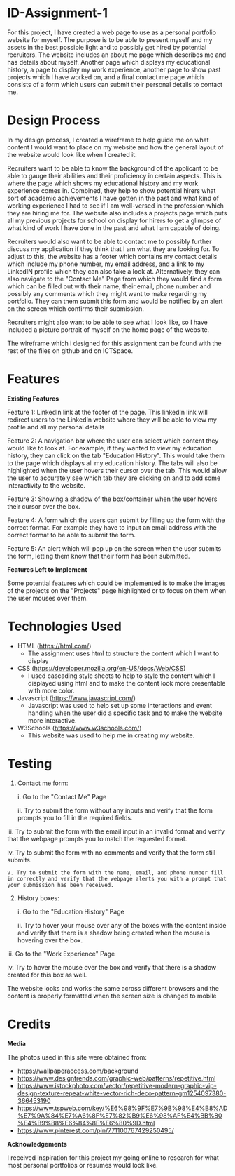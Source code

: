 # ID-Assignment-1

For this project, I have created a web page to use as a personal portfolio website for myself. The purpose is to be able to present myself and my assets in the best possible light and to possibly get hired by potential recruiters. The website includes an about me page which describes me and has details about myself. Another page which displays my educational history, a page to display my work experience, another page to show past projects which I have worked on, and a final contact me page which consists of a form which users can submit their personal details to contact me.

# Design Process
In my design process, I created a wireframe to help guide me on what content I would want to place on my website and how the general layout of the website would look like when I created it.

Recruiters want to be able to know the background of the applicant to be able to gauge their abilities and their proficiency in certain aspects. This is where the page which shows my educational history and my work experience comes in. Combined, they help to show potential hirers what sort of academic achievements I have gotten in the past and what kind of working experience I had to see if I am well-versed in the profession which they are hiring me for. The website also includes a projects page which puts all my previous projects for school on display for hirers to get a glimpse of what kind of work I have done in the past and what I am capable of doing.

Recruiters would also want to be able to contact me to possibly further discuss my application if they think that I am what they are looking for. To adjust to this, the website has a footer which contains my contact details which include my phone number, my email address, and a link to my LinkedIN profile which they can also take a look at. Alternatively, they can also navigate to the "Contact Me" Page from which they would find a form which can be filled out with their name, their email, phone number and possibly any comments which they might want to make regarding my portfolio. They can them submit this form and would be notified by an alert on the screen which confirms their submission.

Recruiters might also want to be able to see what I look like, so I have included a picture portrait of myself on the home page of the website.

The wireframe which i designed for this assignment can be found with the rest of the files on github and on ICTSpace.


# Features

**Existing Features**

Feature 1: LinkedIn link at the footer of the page. This linkedIn link will redirect users to the LinkedIn website where they will be able to view my profile and all my personal details

Feature 2: A navigation bar where the user can select which content they would like to look at. For example, if they wanted to view my education history, they can click on the tab "Education History". This would take them to the page which displays all my education history. The tabs will also be highlighted when the user hovers their cursor over the tab. This would allow the user to accurately see which tab they are clicking on and to add some interactivity to the website.

Feature 3: Showing a shadow of the box/container when the user hovers their cursor over the box. 

Feature 4: A form which the users can submit by filling up the form with the correct format. For example they have to input an email address with the correct format to be able to submit the form. 

Feature 5: An alert which will pop up on the screen when the user submits the form, letting them know that their form has been submitted.

**Features Left to Implement**

Some potential features which could be implemented is to make the images of the projects on the "Projects" page highlighted or to focus on them when the user mouses over them.

# Technologies Used

- HTML (https://html.com/)
    - The assignment uses html to structure the content which I want to display
- CSS (https://developer.mozilla.org/en-US/docs/Web/CSS)
    - I used cascading style sheets to help to style the content which I displayed using html and to make the content look more presentable with more color.
- Javascript (https://www.javascript.com/)
    - Javascript was used to help set up some interactions and event handling when the user did a specific task and to make the website more interactive.
- W3Schools (https://www.w3schools.com/)
    - This website was used to help me in creating my website.


# Testing

1. Contact me form:

    i. Go to the "Contact Me" Page

   ii. Try to submit the form without any inputs and verify that the form prompts you to fill in the required fields.

  iii. Try to submit the form with the email input in an invalid format and verify that the webpage prompts you to match the requested format.

   iv. Try to submit the form with no comments and verify that the form still submits.

    v. Try to submit the form with the name, email, and phone number fill in correctly and verify that the webpage alerts you with a prompt that your submission has been received.

2. History boxes:

    i. Go to the "Education History" Page

   ii. Try to hover your mouse over any of the boxes with the content inside and verify that there is a shadow being created when the mouse is hovering over the box.

  iii. Go to the "Work Experience" Page

   iv. Try to hover the mouse over the box and verify that there is a shadow created for this box as well.

The website looks and works the same across different browsers and the content is properly formatted when the screen size is changed to mobile

# Credits

**Media**

The photos used in this site were obtained from:
- https://wallpaperaccess.com/background
- https://www.designtrends.com/graphic-web/patterns/repetitive.html
- https://www.istockphoto.com/vector/repetitive-modern-graphic-vip-design-texture-repeat-white-vector-rich-deco-pattern-gm1254097380-366453190
- https://www.tspweb.com/key/%E6%98%9F%E7%9B%98%E4%B8%AD%E7%9A%84%E7%A6%8F%E7%82%B9%E6%98%AF%E4%BB%80%E4%B9%88%E6%84%8F%E6%80%9D.html
- https://www.pinterest.com/pin/771100767429250495/

**Acknowledgements**

I received inspiration for this project my going online to research for what most personal portfolios or resumes would look like.
